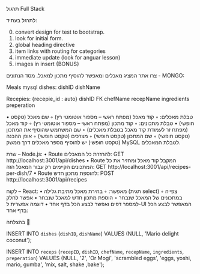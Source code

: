 תרגול Full Stack

לתרגל בעתיד:

0. convert design for test to bootstrap.
1. look for initial form.
1. global heading directive
2. item links with routing for categories
3. immediate update (look for anguar lesson)
4. images in insert {BONUS}

צרו אתר המציג מאכלים ומאפשר להוסיף מתכון למאכל.
מסד הנתונים - MONGO:

Meals mysql
dishes:
dishID
dishName

Recepies:
{recepie_id : auto}
dishID FK
chefName
recepName
ingredients
preperation

• טבלת מאכלים:
◦ קוד מאכל (מפתח ראשי – מספור אוטומטי רץ)
◦ שם מאכל (טקסט חופשי)
• טבלת מתכונים:
◦ קוד מתכון (מפתח ראשי – מספור אוטומטי רץ)
◦ קוד מאכל (מפתח זר לעמודת קוד מאכל בטבלת מאכלים)
◦ שם המשתמש שהוסיף את המתכון (טקסט חופשי)
◦ שם המתכון (טקסט חופשי)
◦ מצרכים (טקסט חופשי)
◦ אופן ההכנה (טקסט חופשי)
יש להוסיף מספר מאכלים דרך ממשק MySQL לטבלת המאכלים.

שרת – Node.js:
• Route להחזרת כל המאכלים:
GET http://localhost:3001/api/dishes
• Route המקבל קוד מאכל ומחזיר את כל המתכונים הקיימים רק עבור המאכל הזה:
GET http://localhost:3001/api/recipes-per-dish/7
• Route להוספת מתכון חדש:
POST http://localhost:3001/api/recipes

לקוח – React:
• מאפשר:
◦ בחירת מאכל מתיבת גלילה (תגית select)
◦ צפייה במתכונים של המאכל שנבחר
◦ הוספת מתכון חדש למאכל שנבחר
• אפשר לחלק למספר דפים ואפשר לבצע הכל בדף אחד
• דוגמה אפשרית ל-UI המאפשר לבצע הכל בדף אחד:

בהצלחה 

INSERT INTO `dishes` (`dishID`, `dishName`) VALUES (NULL, 'Mario delight coconut');

INSERT INTO `receps` (`recepID`, `dishID`, `chefName`, `recepName`, `ingredients`, `preperation`) VALUES (NULL, '2', 'Or Mogi', 'scrambled eggs', 'eggs, yoshi, mario, gumba', 'mix, salt, shake ,bake');
